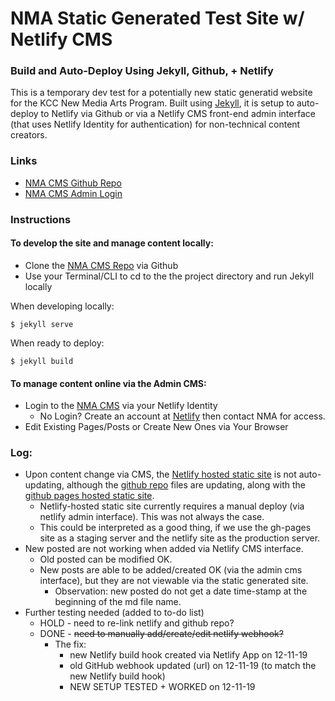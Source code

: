 # NMA Static Generated Test Site w/ Netlify CMS

### Build and Auto-Deploy Using Jekyll, Github, + Netlify

This is a temporary dev test for a potentially new static generatid website for the KCC New Media Arts Program. Built using [Jekyll](https://jekyllrb.com/), it is setup to auto-deploy to Netlify via Github or via a Netlify CMS front-end admin interface (that uses Netlify Identity for authentication) for non-technical content creators.  

### Links

* [NMA CMS Github Repo](https://github.com/kccnma/cms)
* [NMA CMS Admin Login](https://nma.netlify.com/admin/)

### Instructions

#### To develop the site and manage content locally:

* Clone the [NMA CMS Repo](https://github.com/kccnma/cms) via Github
* Use your Terminal/CLI to cd to the the project directory and run Jekyll locally 

When developing locally:

```
$ jekyll serve
```

When ready to deploy:

```
$ jekyll build
```

#### To manage content online via the Admin CMS:

* Login to the [NMA CMS](https://nma.netlify.com/admin/) via your Netlify Identity
  * No Login? Create an account at [Netlify](https://app.netlify.com) then contact NMA for access.
* Edit Existing Pages/Posts or Create New Ones via Your Browser

### Log:

* Upon content change via CMS, the [Netlify hosted static site](https://nma.netlify.com) is not auto-updating, although the [github repo](https://github.com/kccnma/cms/) files are updating, along with the [github pages hosted static site](https://kccnma.github.io/cms/).
  * Netlify-hosted static site currently requires a manual deploy (via netlify admin interface). This was not always the case.
  * This could be interpreted as a good thing, if we use the gh-pages site as a staging server and the netlify site as the production server.
* New posted are not working when added via Netlify CMS interface.
  * Old posted can be modified OK.
  * New posts are able to be added/created OK (via the admin cms interface), but they are not viewable via the static generated site.
    * Observation: new posted do not get a date time-stamp at the beginning of the md file name.
* Further testing needed (added to to-do list)
  * HOLD - need to re-link netlify and github repo? 
  * DONE - ~~need to manually add/create/edit netlify webhook?~~ 
    * The fix:
      * new Netlify build hook created via Netlify App on 12-11-19
      * old GitHub webhook updated (url) on 12-11-19 (to match the new Netlify build hook)
      * NEW SETUP TESTED + WORKED on 12-11-19
